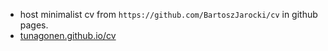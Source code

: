 - host minimalist cv from `https://github.com/BartoszJarocki/cv` in github pages.
- <a href=https://tunagonen.github.io/cv>tunagonen.github.io/cv</a>
